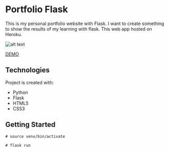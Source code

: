# Portfolio Flask
This is my personal portfolio website with Flask. I want to create something to show the results of my learning with flask.
This web app hosted on Heroku.

![alt text](https://github.com/elaineyang7/elaineyang7.github.io/blob/master/images/portfolio_flask.png)

[DEMO](https://elaine-portfolio-web.herokuapp.com/)

## Technologies
Project is created with:
* Python
* Flask
* HTML5
* CSS3

## Getting Started
```
# source venv/bin/activate

# flask run
```

